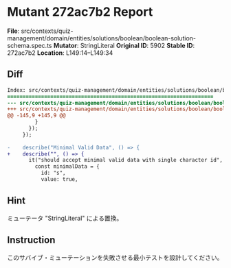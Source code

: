 # Mutant 272ac7b2 Report

**File**: src/contexts/quiz-management/domain/entities/solutions/boolean/boolean-solution-schema.spec.ts
**Mutator**: StringLiteral
**Original ID**: 5902
**Stable ID**: 272ac7b2
**Location**: L149:14–L149:34

## Diff

```diff
Index: src/contexts/quiz-management/domain/entities/solutions/boolean/boolean-solution-schema.spec.ts
===================================================================
--- src/contexts/quiz-management/domain/entities/solutions/boolean/boolean-solution-schema.spec.ts	original
+++ src/contexts/quiz-management/domain/entities/solutions/boolean/boolean-solution-schema.spec.ts	mutated #5902
@@ -145,9 +145,9 @@
         }
       });
     });
 
-    describe("Minimal Valid Data", () => {
+    describe("", () => {
       it("should accept minimal valid data with single character id", () => {
         const minimalData = {
           id: "s",
           value: true,
```

## Hint

ミューテータ "StringLiteral" による置換。

## Instruction

このサバイブ・ミューテーションを失敗させる最小テストを設計してください。

